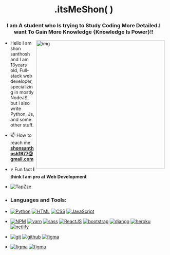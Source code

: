 <h1 align="center">.itsMeShon( )</h1>
<h3 align="center">I am A student who Is trying to Study Coding More Detailed.I want To Gain More Knowledge {Knowledge Is Power}!!</h3>

<img align="right" alt="img" width="400px" src="https://github.com/itsMeShon/itsMeShon/blob/main/Galerie__Bigfoot_Junior__Freisteller-removebg-preview.png">


- Hello I am shon santhosh and I am 13years old, Full-stack web developer, specializing in mostly NodeJS, but i also write Python, Js, and some other stuff.

- 📫 How to reach me **shonsanthosh1977@gmail.com**

- ⚡ Fun fact **I think I am pro at Web Development**

- <p align="left"> <img with="300px" src="https://komarev.com/ghpvc/?username=TapZze&label=Profile%20views&color=red&style=flat-square" alt="TapZze" /> </p>

- ### Languages and Tools:

- [![Python](https://img.shields.io/badge/Python-3776AB?style=for-the-badge&logo=python&logoColor=white)]()
[![HTML](https://img.shields.io/badge/HTML5-E34F26?style=for-the-badge&logo=html5&logoColor=white)]()
[![CSS](https://img.shields.io/badge/CSS3-1572B6?style=for-the-badge&logo=css3&logoColor=white)]()
[![JavaScript](https://img.shields.io/badge/JavaScript-323330?style=for-the-badge&logo=javascript&logoColor=F7DF1E)]()

- [![NPM](https://img.shields.io/badge/npm-CB3837?style=for-the-badge&logo=npm&logoColor=white)]()
[![yarn](https://img.shields.io/badge/Yarn-2C8EBB?style=for-the-badge&logo=yarn&logoColor=white)]()
[![sass](https://img.shields.io/badge/Sass-CC6699?style=for-the-badge&logo=sass&logoColor=white)]()
[![ReactJS](https://img.shields.io/badge/React-20232A?style=for-the-badge&logo=react&logoColor=61DAFB)]()
[![bootstrap](https://img.shields.io/badge/Bootstrap-563D7C?style=for-the-badge&logo=bootstrap&logoColor=white)]()
[![django](https://img.shields.io/badge/Django-092E20?style=for-the-badge&logo=django&logoColor=white)]()
[![heroku](https://img.shields.io/badge/Heroku-430098?style=for-the-badge&logo=heroku&logoColor=white)]()
[![netlify](https://img.shields.io/badge/Netlify-00C7B7?style=for-the-badge&logo=netlify&logoColor=white)]()

- [![git](https://img.shields.io/badge/Git-F05032?style=for-the-badge&logo=git&logoColor=white)]()
[![github](https://img.shields.io/badge/Github-20232A?style=for-the-badge&logo=github&logoColor=white)]()
[![figma](https://img.shields.io/badge/Figma-F24E1E?style=for-the-badge&logo=figma&logoColor=white)]()

- [![figma](https://img.shields.io/badge/Edx-193A3E?style=for-the-badge&logo=edx&logoColor=white)]()
[![figma](https://img.shields.io/badge/free%20code%20camp-27273D?style=for-the-badge&logo=freecodecamp&logoColor=white)]()
